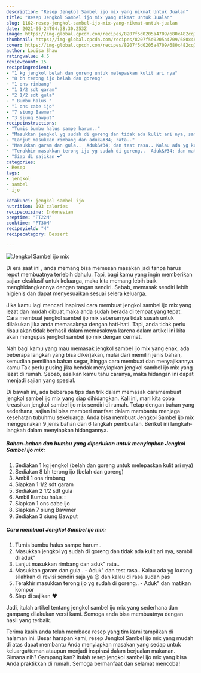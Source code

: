```yaml
---
description: "Resep Jengkol Sambel ijo mix yang nikmat Untuk Jualan"
title: "Resep Jengkol Sambel ijo mix yang nikmat Untuk Jualan"
slug: 1162-resep-jengkol-sambel-ijo-mix-yang-nikmat-untuk-jualan
date: 2021-06-24T04:38:30.253Z
image: https://img-global.cpcdn.com/recipes/8207f5d0205a4709/680x482cq70/jengkol-sambel-ijo-mix-foto-resep-utama.jpg
thumbnail: https://img-global.cpcdn.com/recipes/8207f5d0205a4709/680x482cq70/jengkol-sambel-ijo-mix-foto-resep-utama.jpg
cover: https://img-global.cpcdn.com/recipes/8207f5d0205a4709/680x482cq70/jengkol-sambel-ijo-mix-foto-resep-utama.jpg
author: Louisa Shaw
ratingvalue: 4.5
reviewcount: 15
recipeingredient:
- "1 kg jengkol belah dan goreng untuk melepaskan kulit ari nya"
- "8 bh terong ijo belah dan goreng"
- "1 ons rimbang"
- "1 1/2 sdt garam"
- "2 1/2 sdt gula"
- " Bumbu halus "
- "1 ons cabe ijo"
- "7 siung Bawmer"
- "3 siung Bawput"
recipeinstructions:
- "Tumis bumbu halus sampe harum.."
- "Masukkan jengkol yg sudah di goreng dan tidak ada kulit ari nya, sambil di aduk&#34;"
- "Lanjut masukkan rimbang dan aduk&#34; rata.."
- "Masukkan garam dan gula..  Aduk&#34; dan test rasa.. Kalau ada yg kurang silahkan di revisi sendiri saja ya 😉 dan kalau di rasa sudah pas"
- "Terakhir masukkan terong ijo yg sudah di goreng..  Aduk&#34; dan matikan kompor"
- "Siap di sajikan ❤"
categories:
- Resep
tags:
- jengkol
- sambel
- ijo

katakunci: jengkol sambel ijo 
nutrition: 193 calories
recipecuisine: Indonesian
preptime: "PT22M"
cooktime: "PT30M"
recipeyield: "4"
recipecategory: Dessert

---
```



![Jengkol Sambel ijo mix](https://img-global.cpcdn.com/recipes/8207f5d0205a4709/680x482cq70/jengkol-sambel-ijo-mix-foto-resep-utama.jpg)

Di era  saat ini , anda memang bisa memesan masakan jadi tanpa harus repot membuatnya terlebih dahulu. Tapi, bagi kamu yang ingin memberikan sajian eksklusif untuk keluarga, maka kita memang lebih baik menghidangkannya dengan tangan sendiri. Sebab, memasak sendiri lebih higienis dan dapat menyesuaikan sesuai selera keluarga.

Jika kamu lagi mencari inspirasi cara membuat jengkol sambel ijo mix yang lezat dan mudah dibuat,maka anda sudah berada di tempat yang tepat. Cara membuat jengkol sambel ijo mix  sebenarnya tidak susah untuk dilakukan jika anda memasaknya dengan hati-hati. Tapi, anda tidak perlu risau akan tidak berhasil dalam memasaknya 
karena dalam artikel ini kita akan mengupas jengkol sambel ijo mix dengan cermat.  



Nah bagi kamu yang mau memasak jengkol sambel ijo mix yang enak, ada beberapa langkah yang bisa dikerjakan, mulai dari memilih jenis bahan, kemudian pemilihan bahan segar, hingga cara membuat dan menyajikannya. kamu Tak perlu pusing jika hendak menyiapkan jengkol sambel ijo mix yang lezat di rumah. Sebab, asalkan kamu  tahu caranya, maka hidangan ini dapat menjadi sajian yang spesial.

Di bawah ini, ada beberapa tips dan trik dalam memasak caramembuat jengkol sambel ijo mix yang siap dihidangkan. Kali ini, mari kita coba kreasikan jengkol sambel ijo mix sendiri di rumah. Tetap dengan bahan yang sederhana, sajian ini bisa memberi manfaat dalam membantu menjaga kesehatan tubuhmu sekeluarga. Anda bisa membuat Jengkol Sambel ijo mix menggunakan 9 jenis bahan dan 6 langkah pembuatan. Berikut ini langkah-langkah dalam menyiapkan hidangannya.

<!--inarticleads1-->

##### Bahan-bahan dan bumbu yang diperlukan untuk menyiapkan Jengkol Sambel ijo mix:

1. Sediakan 1 kg jengkol (belah dan goreng untuk melepaskan kulit ari nya)
1. Sediakan 8 bh terong ijo (belah dan goreng)
1. Ambil 1 ons rimbang
1. Siapkan 1 1/2 sdt garam
1. Sediakan 2 1/2 sdt gula
1. Ambil  Bumbu halus :
1. Siapkan 1 ons cabe ijo
1. Siapkan 7 siung Bawmer
1. Sediakan 3 siung Bawput




<!--inarticleads2-->

##### Cara membuat Jengkol Sambel ijo mix:

1. Tumis bumbu halus sampe harum..
1. Masukkan jengkol yg sudah di goreng dan tidak ada kulit ari nya, sambil di aduk&#34;
1. Lanjut masukkan rimbang dan aduk&#34; rata..
1. Masukkan garam dan gula..  - Aduk&#34; dan test rasa.. Kalau ada yg kurang silahkan di revisi sendiri saja ya 😉 dan kalau di rasa sudah pas
1. Terakhir masukkan terong ijo yg sudah di goreng..  - Aduk&#34; dan matikan kompor
1. Siap di sajikan ❤




Jadi, itulah artikel tentang  jengkol sambel ijo mix  yang sederhana dan gampang dilakukan versi kami. Semoga anda bisa membuatnya dengan hasil yang terbaik. 

Terima kasih anda telah membaca resep yang tim kami tampilkan di halaman ini. Besar harapan kami, resep  Jengkol Sambel ijo mix yang mudah di atas dapat membantu Anda menyiapkan masakan yang sedap untuk keluarga/teman ataupun menjadi inspirasi dalam berjualan makanan. Gimana nih? Gampang kan? Itulah resep jengkol sambel ijo mix yang bisa Anda praktikkan di rumah. Semoga bermanfaat dan selamat mencoba!

